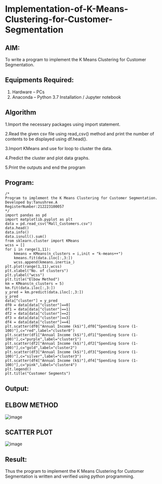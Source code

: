 # Implementation-of-K-Means-Clustering-for-Customer-Segmentation

## AIM:
To write a program to implement the K Means Clustering for Customer Segmentation.

## Equipments Required:
1. Hardware – PCs
2. Anaconda – Python 3.7 Installation / Jupyter notebook

## Algorithm
1.Import the necessary packages using import statement.

2.Read the given csv file using read_csv() method and print the number of contents to be displayed using df.head().

3.Import KMeans and use for loop to cluster the data.

4.Predict the cluster and plot data graphs.

5.Print the outputs and end the program

## Program:
```
/*
Program to implement the K Means Clustering for Customer Segmentation.
Developed by:Tanushree.A 
RegisterNumber:212223100057  
*/
import pandas as pd
import matplotlib.pyplot as plt
data = pd.read_csv("Mall_Customers.csv")
data.head()
data.info()
data.isnull().sum()
from sklearn.cluster import KMeans
wcss = []
for i in range(1,11):
    kmeans = KMeans(n_clusters = i,init = "k-means++")
    kmeans.fit(data.iloc[:,3:])
    wcss.append(kmeans.inertia_)
plt.plot(range(1,11),wcss)
plt.xlabel("No. of clusters")
plt.ylabel("wcss")
plt.title("Elbow Method")
km = KMeans(n_clusters = 5)
km.fit(data.iloc[:,3:])
y_pred = km.predict(data.iloc[:,3:])
y_pred
data["cluster"] = y_pred
df0 = data[data["cluster"]==0]
df1 = data[data["cluster"]==1]
df2 = data[data["cluster"]==2]
df3 = data[data["cluster"]==3]
df4 = data[data["cluster"]==4]
plt.scatter(df0["Annual Income (k$)"],df0["Spending Score (1-100)"],c="red",label="cluster0")
plt.scatter(df1["Annual Income (k$)"],df1["Spending Score (1-100)"],c="purple",label="cluster1")
plt.scatter(df2["Annual Income (k$)"],df2["Spending Score (1-100)"],c="gold",label="cluster2")
plt.scatter(df3["Annual Income (k$)"],df3["Spending Score (1-100)"],c="silver",label="cluster3")
plt.scatter(df4["Annual Income (k$)"],df4["Spending Score (1-100)"],c="pink",label="cluster4")
plt.legend()
plt.title("Customer Segments")
```

## Output:
## ELBOW METHOD 
![image](https://github.com/user-attachments/assets/da6d8043-4caf-4c13-9bb4-697c801e7699)

## SCATTER PLOT
![image](https://github.com/user-attachments/assets/11daa474-b5e0-4ba1-9bd1-50d70c6d4ca0)


## Result:
Thus the program to implement the K Means Clustering for Customer Segmentation is written and verified using python programming.
